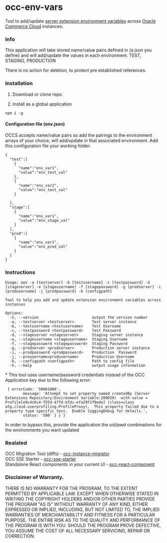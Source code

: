 # occ-env-vars
Tool to add/update [server extension environment variables](https://docs.oracle.com/en/cloud/saas/commerce-cloud/cxocc/api-admin-extension-server-environment-variables.html "Extension Server Environment Variables REST Endpoints") across [Oracle Commerce Cloud](https://cloud.oracle.com/en_US/commerce-cloud "Oracle Commerce Cloud") instances.

### Info
This application will take stored name/value pairs defined in (a json you define) and will add/update
the values in each environment. TEST, STAGING, PRODUCTION 

There is no action for deletion, to protect pre established references.


### Installation 
1. Download or clone repo.

2. Install as a global application
```
npm i -g
```

#### Configuration file (env.json)
OCCS accepts name/value pairs so add the pairings to the environment arrays of your choice, will add/update in that associated environment.
Add this configuration file your working folder.

```
{
  "test":[
    {
      "name":"env_var1",
      "value":"env_test_val"
    },
    {
      "name":"env_var2",
      "value":"env_test_val"
    }
    
  ],
  "stage":[
    {
      "name":"env_var1",
      "value":"env_stage_val"
    }
  ],
  "prod":[
    {
      "name":"env_var1",
      "value":"env_prod_val"
    }
  ]
}
```

### Instructions  
```
Usage: oev -a [testserver] -b [testusername] -c [testpassword] -d [stageserver] -e [stageusername] -f [stagepassword] -g [prodserver] -i [produsername] -j [prodpassword] -k [configpath]

Tool to help you add and update extension environment variables across instances

Options:
  -V, --version                        output the version number
  -a, --testserver <testserver>        Test server instance
  -b, --testusername <testusername>    Test Username
  -c, --testpassword <testpassword>    Test Password
  -d, --stageserver <stageserver>      Staging server instance
  -e, --stageusername <stageusername>  Staging Username
  -f, --stagepassword <stagepassword>  Staging Password
  -g, --prodserver <prodserver>        Production server instance
  -i, --prodpassword <prodpassword>    Production  Password
  -j, --prousername<produsername>      Production Username
  -k, --configpath <configpath>        Path to config file
  -h, --help                           output usage information

```

\* This tool uses username/password credentials instead of the OCC Application key due to the following error:
``` 
 { errorCode: '50001000',
        message: 'Attempt to set property named createdBy (Server Extensions Repository:Environment Variable:200019)  with value = Profile[e9c4c6c4-f55d-47fd-bfdc-efa29f1f9eda] (class=class atg.cloud.userprofiling.ProfileProxy).  This property failed due to a property type specific test.  Enable loggingDebug for details.',
        status: '500' } } }
```

In order to bypass this, provide the application the uid/pwd combinations for the environments you want updated
      



### Realated

OCC  Migration Tool (diffs) - [occ-instance-migrator](https://github.com/leedium/occ-instance-migrator "OCC instance migrator")  
OCC SSE Starter - [occ-sse-starter](https://github.com/leedium/occ-sse-starter "Serverside extension starter for Oracle Commerce Cloud")  
Standalone React components in your current UI - [occ-react-component](https://github.com/leedium/occ-react-component "OCC react component")  



### Disclaimer of Warranty.
THERE IS NO WARRANTY FOR THE PROGRAM, TO THE EXTENT PERMITTED BY
APPLICABLE LAW.  EXCEPT WHEN OTHERWISE STATED IN WRITING THE COPYRIGHT
HOLDERS AND/OR OTHER PARTIES PROVIDE THE PROGRAM "AS IS" WITHOUT WARRANTY
OF ANY KIND, EITHER EXPRESSED OR IMPLIED, INCLUDING, BUT NOT LIMITED TO,
THE IMPLIED WARRANTIES OF MERCHANTABILITY AND FITNESS FOR A PARTICULAR
PURPOSE.  THE ENTIRE RISK AS TO THE QUALITY AND PERFORMANCE OF THE PROGRAM
IS WITH YOU.  SHOULD THE PROGRAM PROVE DEFECTIVE, YOU ASSUME THE COST OF
ALL NECESSARY SERVICING, REPAIR OR CORRECTION.




